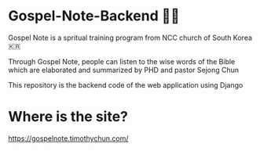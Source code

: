 # Gospel-Note-Backend 🙏🛐

Gospel Note is a spritual training program  from NCC church of South Korea 🇰🇷

Through Gospel Note, people can listen to the wise words of the Bible which are elaborated and summarized by PHD and pastor Sejong Chun

This repository is the backend code of the web application using Django


# Where is the site?
https://gospelnote.timothychun.com/
